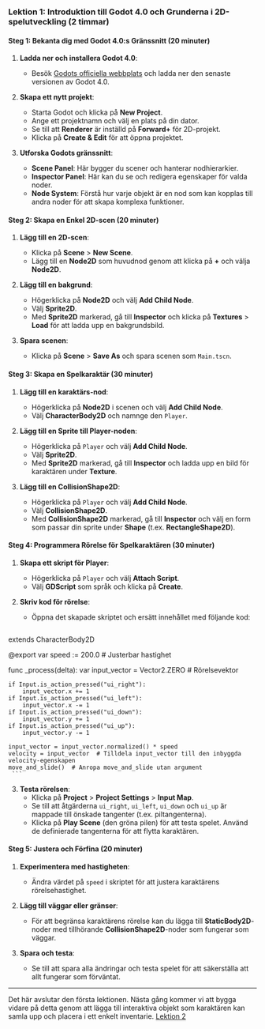 ### Lektion 1: Introduktion till Godot 4.0 och Grunderna i 2D-spelutveckling (2 timmar)

#### Steg 1: Bekanta dig med Godot 4.0:s Gränssnitt (20 minuter)

1. **Ladda ner och installera Godot 4.0**:
   - Besök [Godots officiella webbplats](https://godotengine.org) och ladda ner den senaste versionen av Godot 4.0.

2. **Skapa ett nytt projekt**:
   - Starta Godot och klicka på **New Project**.
   - Ange ett projektnamn och välj en plats på din dator.
   - Se till att **Renderer** är inställd på **Forward+** för 2D-projekt.
   - Klicka på **Create & Edit** för att öppna projektet.

3. **Utforska Godots gränssnitt**:
   - **Scene Panel**: Här bygger du scener och hanterar nodhierarkier.
   - **Inspector Panel**: Här kan du se och redigera egenskaper för valda noder.
   - **Node System**: Förstå hur varje objekt är en nod som kan kopplas till andra noder för att skapa komplexa funktioner.

#### Steg 2: Skapa en Enkel 2D-scen (20 minuter)

1. **Lägg till en 2D-scen**:
   - Klicka på **Scene** > **New Scene**.
   - Lägg till en **Node2D** som huvudnod genom att klicka på **+** och välja **Node2D**.

2. **Lägg till en bakgrund**:
   - Högerklicka på **Node2D** och välj **Add Child Node**.
   - Välj **Sprite2D**.
   - Med **Sprite2D** markerad, gå till **Inspector** och klicka på **Textures** > **Load** för att ladda upp en bakgrundsbild.

3. **Spara scenen**:
   - Klicka på **Scene** > **Save As** och spara scenen som `Main.tscn`.

#### Steg 3: Skapa en Spelkaraktär (30 minuter)

1. **Lägg till en karaktärs-nod**:
   - Högerklicka på **Node2D** i scenen och välj **Add Child Node**.
   - Välj **CharacterBody2D** och namnge den `Player`.

2. **Lägg till en Sprite till Player-noden**:
   - Högerklicka på `Player` och välj **Add Child Node**.
   - Välj **Sprite2D**.
   - Med **Sprite2D** markerad, gå till **Inspector** och ladda upp en bild för karaktären under **Texture**.

3. **Lägg till en CollisionShape2D**:
   - Högerklicka på `Player` och välj **Add Child Node**.
   - Välj **CollisionShape2D**.
   - Med **CollisionShape2D** markerad, gå till **Inspector** och välj en form som passar din sprite under **Shape** (t.ex. **RectangleShape2D**).

#### Steg 4: Programmera Rörelse för Spelkaraktären (30 minuter)

1. **Skapa ett skript för Player**:
   - Högerklicka på `Player` och välj **Attach Script**.
   - Välj **GDScript** som språk och klicka på **Create**.

2. **Skriv kod för rörelse**:
   - Öppna det skapade skriptet och ersätt innehållet med följande kod:

     ```gdscript
extends CharacterBody2D

@export var speed := 200.0  # Justerbar hastighet

func _process(delta):
	var input_vector = Vector2.ZERO  # Rörelsevektor

	if Input.is_action_pressed("ui_right"):
		input_vector.x += 1
	if Input.is_action_pressed("ui_left"):
		input_vector.x -= 1
	if Input.is_action_pressed("ui_down"):
		input_vector.y += 1
	if Input.is_action_pressed("ui_up"):
		input_vector.y -= 1

	input_vector = input_vector.normalized() * speed
	velocity = input_vector  # Tilldela input_vector till den inbyggda velocity-egenskapen
	move_and_slide()  # Anropa move_and_slide utan argument
     ```

3. **Testa rörelsen**:
   - Klicka på **Project** > **Project Settings** > **Input Map**.
   - Se till att åtgärderna `ui_right`, `ui_left`, `ui_down` och `ui_up` är mappade till önskade tangenter (t.ex. piltangenterna).
   - Klicka på **Play Scene** (den gröna pilen) för att testa spelet. Använd de definierade tangenterna för att flytta karaktären.

#### Steg 5: Justera och Förfina (20 minuter)

1. **Experimentera med hastigheten**:
   - Ändra värdet på `speed` i skriptet för att justera karaktärens rörelsehastighet.

2. **Lägg till väggar eller gränser**:
   - För att begränsa karaktärens rörelse kan du lägga till **StaticBody2D**-noder med tillhörande **CollisionShape2D**-noder som fungerar som väggar.

3. **Spara och testa**:
   - Se till att spara alla ändringar och testa spelet för att säkerställa att allt fungerar som förväntat.

---

Det här avslutar den första lektionen. Nästa gång kommer vi att bygga vidare på detta genom att lägga till interaktiva objekt som karaktären kan samla upp och placera i ett enkelt inventarie.
[Lektion 2](godot2.md)
